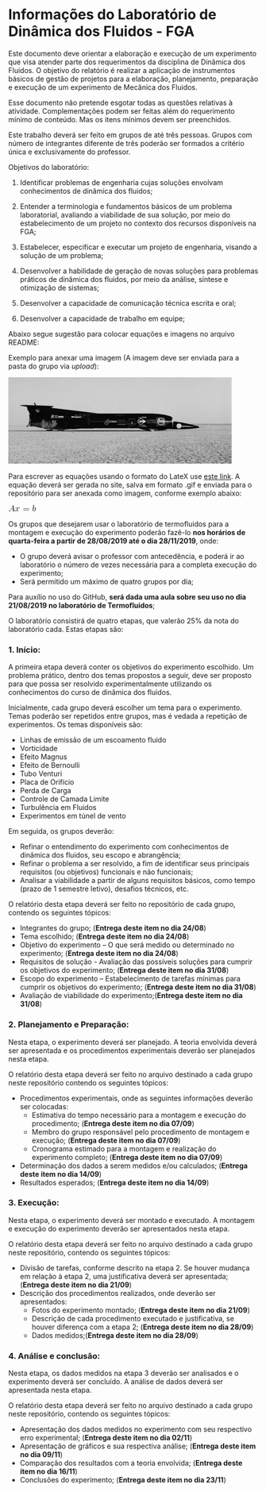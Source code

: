 # Informações do Laboratório de Dinâmica dos Fluidos - FGA

Este documento deve orientar a elaboração e execução de um experimento que visa atender parte dos requerimentos da disciplina de Dinâmica dos Fluidos. O objetivo do relatório é realizar a aplicação de instrumentos básicos de gestão de projetos para a elaboração, planejamento, preparação e execução de um experimento de Mecânica dos Fluidos. 

Esse documento não pretende esgotar todas as questões relativas à atividade. Complementações podem ser feitas além do requerimento mínimo de conteúdo. Mas os itens mínimos devem ser preenchidos. 

Este trabalho deverá ser feito em grupos de até três pessoas. Grupos com número de integrantes diferente de três poderão ser formados a critério única e exclusivamente do professor. 

Objetivos do laboratório: 

1. Identificar problemas de engenharia cujas soluções envolvam conhecimentos de dinâmica dos fluidos;  

2. Entender a terminologia e fundamentos básicos de um problema laboratorial, avaliando a viabilidade de sua solução, por meio do estabelecimento de um projeto no contexto dos recursos disponíveis na FGA;  

3. Estabelecer, especificar e executar um projeto de engenharia, visando a solução de um problema;  

4. Desenvolver a habilidade de geração de novas soluções para problemas práticos de dinâmica dos fluidos, por meio da análise, síntese e otimização de sistemas; 

5. Desenvolver a capacidade de comunicação técnica escrita e oral; 

6. Desenvolver a capacidade de trabalho em equipe; 

Abaixo segue sugestão para colocar equações e imagens no arquivo README:


Exemplo para anexar uma imagem (A imagem deve ser enviada para a pasta do grupo via *upload*):

![Teste de legenda de imagem](thrust.jpg)


Para escrever as equações usando o formato do LateX use [este link](https://www.codecogs.com/latex/eqneditor.php). A equação deverá ser gerada no site, salva em formato .gif e enviada para o repositório para ser anexada como imagem, conforme exemplo abaixo:

![Teste de legenda de imagem 2](CodeCogsEqn.gif)

 Os grupos que desejarem usar o laboratório de termofluidos para a montagem e execução do experimento poderão fazê-lo **nos horários de quarta-feira a partir de 28/08/2019 até o dia 28/11/2019**, onde:

   -	O grupo deverá avisar o professor com antecedência, e poderá ir ao laboratório o número de vezes necessária para a completa execução do experimento;
   -	Será permitido um máximo de quatro grupos por dia;
 
Para auxílio no uso do GitHub, **será dada uma aula sobre seu uso no dia 21/08/2019 no laboratório de Termofluidos**;

O laboratório consistirá de quatro etapas, que valerão 25% da nota do laboratório cada. Estas etapas são:

### 1. Início: 

A primeira etapa deverá conter os objetivos do experimento escolhido. Um problema prático, dentro dos temas propostos a seguir, deve ser proposto para que possa ser resolvido experimentalmente utilizando os conhecimentos do curso de dinâmica dos fluidos. 

Inicialmente, cada grupo deverá escolher um tema para o experimento. Temas poderão ser repetidos entre grupos, mas é vedada a repetição de experimentos. Os temas disponíveis são: 

-	Linhas de emissão de um escoamento fluido
-	Vorticidade
-	Efeito Magnus
-	Efeito de Bernoulli
-   Tubo Venturi
-	Placa de Orifício
-	Perda de Carga
-	Controle de Camada Limite
-	Turbulência em Fluidos
-	Experimentos em túnel de vento

Em seguida, os grupos deverão: 
- Refinar o entendimento do experimento com conhecimentos de dinâmica dos fluidos, seu escopo e abrangência; 
- Refinar o problema a ser resolvido, a fim de identificar seus principais requisitos (ou objetivos) funcionais e não funcionais; 
- Analisar a viabilidade a partir de alguns requisitos básicos, como tempo (prazo de 1 semestre letivo), desafios técnicos, etc. 

O relatório desta etapa deverá ser feito no repositório de cada grupo, contendo os seguintes tópicos: 
- Integrantes do grupo; (**Entrega deste item no dia 24/08**) 
- Tema escolhido; (**Entrega deste item no dia 24/08**) 
- Objetivo do experimento – O que será medido ou determinado no experimento; (**Entrega deste item no dia 24/08**) 
- Requisitos de solução - Avaliação das possíveis soluções para cumprir os objetivos do experimento; (**Entrega deste item no dia 31/08**) 
- Escopo do experimento – Estabelecimento de tarefas mínimas para cumprir os objetivos do experimento; (**Entrega deste item no dia 31/08**) 
- Avaliação de viabilidade do experimento;(**Entrega deste item no dia 31/08**)  

### 2.	Planejamento e Preparação:

Nesta etapa, o experimento deverá ser planejado. A teoria envolvida deverá ser apresentada e os procedimentos experimentais deverão ser planejados nesta etapa.

O relatório desta etapa deverá ser feito no arquivo destinado a cada grupo neste repositório contendo os seguintes tópicos:

- Procedimentos experimentais, onde as seguintes informações deverão ser colocadas:
    - Estimativa do tempo necessário para a montagem e execução do procedimento; (**Entrega deste item no dia 07/09**) 
    - Membro do grupo responsável pelo procedimento de montagem e execução; (**Entrega deste item no dia 07/09**) 
    - Cronograma estimado para a montagem e realização do experimento completo; (**Entrega deste item no dia 07/09**) 
- Determinação dos dados a serem medidos e/ou calculados; (**Entrega deste item no dia 14/09**) 
- Resultados esperados; (**Entrega deste item no dia 14/09**) 


### 3.	Execução:

Nesta etapa, o experimento deverá ser montado e executado. A montagem e execução do experimento deverão ser apresentados nesta etapa.

O relatório desta etapa deverá ser feito no arquivo destinado a cada grupo neste repositório, contendo os seguintes tópicos:

- Divisão de tarefas, conforme descrito na etapa 2. Se houver mudança em relação à etapa 2, uma justificativa deverá ser apresentada; (**Entrega deste item no dia 21/09**) 
- Descrição dos procedimentos realizados, onde deverão ser apresentados:
  - Fotos do experimento montado; (**Entrega deste item no dia 21/09**) 
  - Descrição de cada procedimento executado e justificativa, se houver diferença com a etapa 2; (**Entrega deste item no dia 28/09**) 
  - Dados medidos;(**Entrega deste item no dia 28/09**) 
  
  

### 4.	Análise e conclusão:

Nesta etapa, os dados medidos na etapa 3 deverão ser analisados e o experimento deverá ser concluído. A análise de dados deverá ser apresentada nesta etapa.

O relatório desta etapa deverá ser feito no arquivo destinado a cada grupo neste repositório, contendo os seguintes tópicos:

-	Apresentação dos dados medidos no experimento com seu respectivo erro experimental; (**Entrega deste item no dia 02/11**) 
-	Apresentação de gráficos e sua respectiva análise; (**Entrega deste item no dia 09/11**) 
-	Comparação dos resultados com a teoria envolvida; (**Entrega deste item no dia 16/11**) 
-	Conclusões do experimento; (**Entrega deste item no dia 23/11**) 
